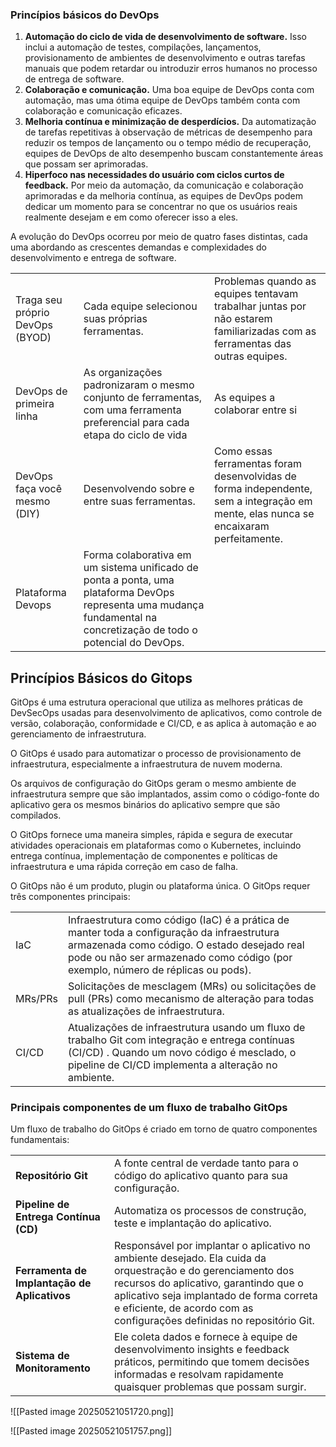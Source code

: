 ### Princípios básicos do DevOps

1. **Automação do ciclo de vida de desenvolvimento de software.** Isso inclui a automação de testes, compilações, lançamentos, provisionamento de ambientes de desenvolvimento e outras tarefas manuais que podem retardar ou introduzir erros humanos no processo de entrega de software.
2. **Colaboração e comunicação.** Uma boa equipe de DevOps conta com automação, mas uma ótima equipe de DevOps também conta com colaboração e comunicação eficazes.
3. **Melhoria contínua e minimização de desperdícios.** Da automatização de tarefas repetitivas à observação de métricas de desempenho para reduzir os tempos de lançamento ou o tempo médio de recuperação, equipes de DevOps de alto desempenho buscam constantemente áreas que possam ser aprimoradas.
4. **Hiperfoco nas necessidades do usuário com ciclos curtos de feedback.** Por meio da automação, da comunicação e colaboração aprimoradas e da melhoria contínua, as equipes de DevOps podem dedicar um momento para se concentrar no que os usuários reais realmente desejam e em como oferecer isso a eles.

A evolução do DevOps ocorreu por meio de quatro fases distintas, cada uma abordando as crescentes demandas e complexidades do desenvolvimento e entrega de software.

|                                 |                                                                                                                                                                       |                                                                                                                                      |
| ------------------------------- | --------------------------------------------------------------------------------------------------------------------------------------------------------------------- | ------------------------------------------------------------------------------------------------------------------------------------ |
| Traga seu próprio DevOps (BYOD) | Cada equipe selecionou suas próprias ferramentas.                                                                                                                     | Problemas quando as equipes tentavam trabalhar juntas por não estarem familiarizadas com as ferramentas das outras equipes.          |
| DevOps de primeira linha        | As organizações padronizaram o mesmo conjunto de ferramentas, com uma ferramenta preferencial para cada etapa do ciclo de vida                                        | As equipes a colaborar entre si                                                                                                      |
| DevOps faça você mesmo (DIY)    | Desenvolvendo sobre e entre suas ferramentas.                                                                                                                         | Como essas ferramentas foram desenvolvidas de forma independente, sem a integração em mente, elas nunca se encaixaram perfeitamente. |
| Plataforma Devops               | Forma colaborativa em um sistema unificado de ponta a ponta, uma plataforma DevOps representa uma mudança fundamental na concretização de todo o potencial do DevOps. |                                                                                                                                      |
## Princípios Básicos do Gitops
GitOps é uma estrutura operacional que utiliza as melhores práticas de DevSecOps usadas para desenvolvimento de aplicativos, como controle de versão, colaboração, conformidade e CI/CD, e as aplica à automação e ao gerenciamento de infraestrutura.

O GitOps é usado para automatizar o processo de provisionamento de infraestrutura, especialmente a infraestrutura de nuvem moderna.

Os arquivos de configuração do GitOps geram o mesmo ambiente de infraestrutura sempre que são implantados, assim como o código-fonte do aplicativo gera os mesmos binários do aplicativo sempre que são compilados.

O GitOps fornece uma maneira simples, rápida e segura de executar atividades operacionais em plataformas como o Kubernetes, incluindo entrega contínua, implementação de componentes e políticas de infraestrutura e uma rápida correção em caso de falha.

O GitOps não é um produto, plugin ou plataforma única. O GitOps requer três componentes principais:


|         |                                                                                                                                                                                                                               |
| ------- | ----------------------------------------------------------------------------------------------------------------------------------------------------------------------------------------------------------------------------- |
| IaC     | Infraestrutura como código (IaC) é a prática de manter toda a configuração da infraestrutura armazenada como código. O estado desejado real pode ou não ser armazenado como código (por exemplo, número de réplicas ou pods). |
| MRs/PRs | Solicitações de mesclagem (MRs) ou solicitações de pull (PRs) como mecanismo de alteração para todas as atualizações de infraestrutura.                                                                                       |
| CI/CD   | Atualizações de infraestrutura usando um fluxo de trabalho Git com integração e entrega contínuas (CI/CD) . Quando um novo código é mesclado, o pipeline de CI/CD implementa a alteração no ambiente.                         |
### Principais componentes de um fluxo de trabalho GitOps
Um fluxo de trabalho do GitOps é criado em torno de quatro componentes fundamentais:

|                                              |                                                                                                                                                                                                                                                                              |
| -------------------------------------------- | ---------------------------------------------------------------------------------------------------------------------------------------------------------------------------------------------------------------------------------------------------------------------------- |
| **Repositório Git**                          | A fonte central de verdade tanto para o código do aplicativo quanto para sua configuração.                                                                                                                                                                                   |
| **Pipeline de Entrega Contínua (CD)**        | Automatiza os processos de construção, teste e implantação do aplicativo.                                                                                                                                                                                                    |
| **Ferramenta de Implantação de Aplicativos** | Responsável por implantar o aplicativo no ambiente desejado. Ela cuida da orquestração e do gerenciamento dos recursos do aplicativo, garantindo que o aplicativo seja implantado de forma correta e eficiente, de acordo com as configurações definidas no repositório Git. |
| **Sistema de Monitoramento**                 | Ele coleta dados e fornece à equipe de desenvolvimento insights e feedback práticos, permitindo que tomem decisões informadas e resolvam rapidamente quaisquer problemas que possam surgir.                                                                                  |


![[Pasted image 20250521051720.png]]


![[Pasted image 20250521051757.png]]
